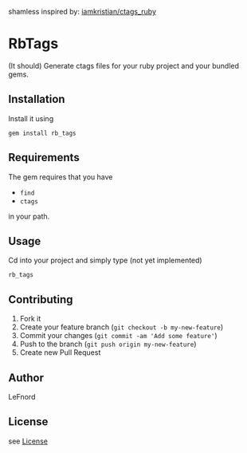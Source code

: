 shamless inspired by: [iamkristian/ctags_ruby](https://github.com/iamkristian/ctags_ruby)

# RbTags

(It should) Generate ctags files for your ruby project and your bundled gems.

## Installation

Install it using

`gem install rb_tags`

## Requirements

The gem requires that you have

* `find`
* `ctags`

in your path.

## Usage

Cd into your project and simply type (not yet implemented)

`rb_tags`

## Contributing

1. Fork it
2. Create your feature branch (`git checkout -b my-new-feature`)
3. Commit your changes (`git commit -am 'Add some feature'`)
4. Push to the branch (`git push origin my-new-feature`)
5. Create new Pull Request


## Author

LeFnord

## License

see [License](LICENSE.txt)
